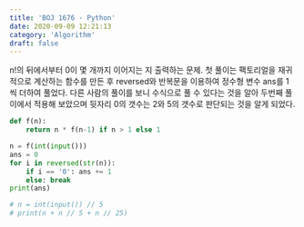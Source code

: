 ```yaml
---
title: 'BOJ 1676 - Python'
date: 2020-09-09 12:21:13
category: 'Algorithm'
draft: false
---
```

n!의 뒤에서부터 0이 몇 개까지 이어지는 지 출력하는 문제. 첫 풀이는 팩토리얼을 재귀적으로 계산하는 함수를 만든 후 reversed와 반복문을 이용하여 정수형 변수 ans를 1씩 더하여 풀었다. 다른 사람의 풀이를 보니 수식으로 풀 수 있다는 것을 알아 두번째 풀이에서 적용해 보았으며 뒷자리 0의 갯수는 2와 5의 갯수로 판단되는 것을 알게 되었다.
```python
def f(n):
    return n * f(n-1) if n > 1 else 1

n = f(int(input()))
ans = 0
for i in reversed(str(n)):
    if i == '0': ans += 1
    else: break
print(ans)

# n = int(input()) // 5
# print(n + n // 5 + n // 25)

```